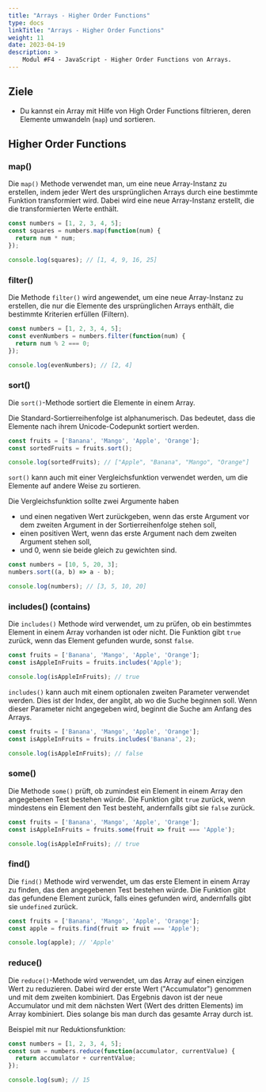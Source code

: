 ```yaml
---
title: "Arrays - Higher Order Functions"
type: docs
linkTitle: "Arrays - Higher Order Functions"
weight: 11
date: 2023-04-19
description: >
    Modul #F4 - JavaScript - Higher Order Functions von Arrays.
---
```


## Ziele
* Du kannst ein Array mit Hilfe von High Order Functions filtrieren, deren Elemente umwandeln (`map`) und sortieren.

## Higher Order Functions

### map()
Die `map()` Methode verwendet man, um eine neue Array-Instanz zu erstellen, indem jeder Wert des ursprünglichen Arrays durch eine bestimmte Funktion transformiert wird. Dabei wird eine neue Array-Instanz erstellt, die die transformierten Werte enthält.

```javascript
const numbers = [1, 2, 3, 4, 5];
const squares = numbers.map(function(num) {
  return num * num;
});

console.log(squares); // [1, 4, 9, 16, 25]
```

### filter()
Die Methode `filter()` wird angewendet, um eine neue Array-Instanz zu erstellen, die nur die Elemente des ursprünglichen Arrays enthält, die bestimmte Kriterien erfüllen (Filtern).

```javascript
const numbers = [1, 2, 3, 4, 5];
const evenNumbers = numbers.filter(function(num) {
  return num % 2 === 0;
});

console.log(evenNumbers); // [2, 4]
```

### sort()
Die `sort()`-Methode sortiert die Elemente in einem Array.

Die Standard-Sortierreihenfolge ist alphanumerisch. Das bedeutet, dass die Elemente nach ihrem Unicode-Codepunkt sortiert werden.

```javascript
const fruits = ['Banana', 'Mango', 'Apple', 'Orange'];
const sortedFruits = fruits.sort();

console.log(sortedFruits); // ["Apple", "Banana", "Mango", "Orange"]
```

`sort()` kann auch mit einer Vergleichsfunktion verwendet werden, um die Elemente auf andere Weise zu sortieren.

Die Vergleichsfunktion sollte zwei Argumente haben 
* und einen negativen Wert zurückgeben, wenn das erste Argument vor dem zweiten Argument in der Sortierreihenfolge stehen soll,
* einen positiven Wert, wenn das erste Argument nach dem zweiten Argument stehen soll,
* und 0, wenn sie beide gleich zu gewichten sind.

```javascript
const numbers = [10, 5, 20, 3];
numbers.sort((a, b) => a - b);

console.log(numbers); // [3, 5, 10, 20]
```

### includes() (contains)
Die `includes()` Methode wird verwendet, um zu prüfen, ob ein bestimmtes Element in einem Array vorhanden ist oder nicht. Die Funktion gibt `true` zurück, wenn das Element gefunden wurde, sonst `false`.

```javascript
const fruits = ['Banana', 'Mango', 'Apple', 'Orange'];
const isAppleInFruits = fruits.includes('Apple');

console.log(isAppleInFruits); // true
```

`includes()` kann auch mit einem optionalen zweiten Parameter verwendet werden. Dies ist der Index, der angibt, ab wo die Suche beginnen soll. Wenn dieser Parameter nicht angegeben wird, beginnt die Suche am Anfang des Arrays.

```javascript
const fruits = ['Banana', 'Mango', 'Apple', 'Orange'];
const isAppleInFruits = fruits.includes('Banana', 2);

console.log(isAppleInFruits); // false
```

### some()
Die Methode `some()` prüft, ob zumindest ein Element in einem Array den angegebenen Test bestehen würde. Die Funktion gibt `true` zurück, wenn mindestens ein Element den Test besteht, andernfalls gibt sie `false` zurück.

```javascript
const fruits = ['Banana', 'Mango', 'Apple', 'Orange'];
const isAppleInFruits = fruits.some(fruit => fruit === 'Apple');

console.log(isAppleInFruits); // true
```

### find()
Die `find()` Methode wird verwendet, um das erste Element in einem Array zu finden, das den angegebenen Test bestehen würde. Die Funktion gibt das gefundene Element zurück, falls eines gefunden wird, andernfalls gibt sie `undefined` zurück.

```javascript
const fruits = ['Banana', 'Mango', 'Apple', 'Orange'];
const apple = fruits.find(fruit => fruit === 'Apple');

console.log(apple); // 'Apple'
```

### reduce()
Die `reduce()`-Methode wird verwendet, um das Array auf einen einzigen Wert zu reduzieren. Dabei wird der erste Wert ("Accumulator") genommen und mit dem zweiten kombiniert. Das Ergebnis davon ist der neue Accumulator und mit dem nächsten Wert (Wert des dritten Elements) im Array kombiniert. Dies solange bis man durch das gesamte Array durch ist.

Beispiel mit nur Reduktionsfunktion:

```javascript
const numbers = [1, 2, 3, 4, 5];
const sum = numbers.reduce(function(accumulator, currentValue) {
  return accumulator + currentValue;
});

console.log(sum); // 15
```